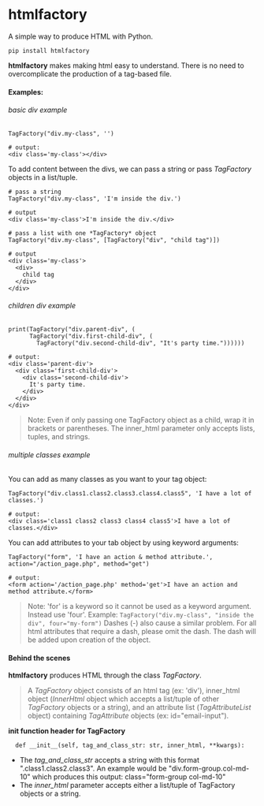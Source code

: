 # htmlfactory
A simple way to produce HTML with Python.

```
pip install htmlfactory
```

**htmlfactory** makes making html easy to understand. There is no need to overcomplicate the production of a tag-based file.

#### Examples:

###### basic div example
```
TagFactory("div.my-class", '')

# output:
<div class='my-class'></div>
```

To add content between the divs, we can pass a string or pass *TagFactory* objects in a list/tuple.
```
# pass a string
TagFactory("div.my-class", 'I'm inside the div.')

# output
<div class='my-class'>I'm inside the div.</div>
```

```
# pass a list with one *TagFactory* object
TagFactory("div.my-class", [TagFactory("div", "child tag")])

# output
<div class='my-class'>
  <div>
    child tag
  </div>
</div>
```

###### children div example

```
print(TagFactory("div.parent-div", (
      TagFactory("div.first-child-div", (
        TagFactory("div.second-child-div", "It's party time."))))))

# output:
<div class='parent-div'>
  <div class='first-child-div'>
    <div class='second-child-div'>
      It's party time.
    </div>
  </div>
</div>
```
>Note:
>Even if only passing one TagFactory object as a child, wrap it in brackets or parentheses. The inner_html parameter only accepts lists, tuples, and strings.

###### multiple classes example

You can add as many classes as you want to your tag object:
```
TagFactory("div.class1.class2.class3.class4.class5", 'I have a lot of classes.')

# output:
<div class='class1 class2 class3 class4 class5'>I have a lot of classes.</div>
```

You can add attributes to your tab object by using keyword arguments:
```
TagFactory("form", 'I have an action & method attribute.', action="/action_page.php", method="get")

# output:
<form action='/action_page.php' method='get'>I have an action and method attribute.</form>
```

>Note:
>'for' is a keyword so it cannot be used as a keyword argument. Instead use 'four'.
>Example: ```TagFactory("div.my-class", "inside the div", four="my-form")```
>Dashes (-) also cause a similar problem. For all html attributes that require a dash, 
>please omit the dash. The dash will be added upon creation of the object.

#### Behind the scenes
**htmlfactory** produces HTML through the class *TagFactory*.

>A *TagFactory* object consists of an html tag (ex: 'div'),
>inner_html object (*InnerHtml* object which accepts a list/tuple of other *TagFactory* objects or a string),
>and an attribute list (*TagAttributeList* object) containing *TagAttribute* objects (ex: id="email-input").

**init function header for TagFactory**
```
  def __init__(self, tag_and_class_str: str, inner_html, **kwargs):
```
- The *tag_and_class_str* accepts a string with this format "*<tag>*.class1.class2.class3". An example would be "div.form-group.col-md-10" which produces this output: class="form-group col-md-10"
- The *inner_html* parameter accepts either a list/tuple of TagFactory objects or a string.
